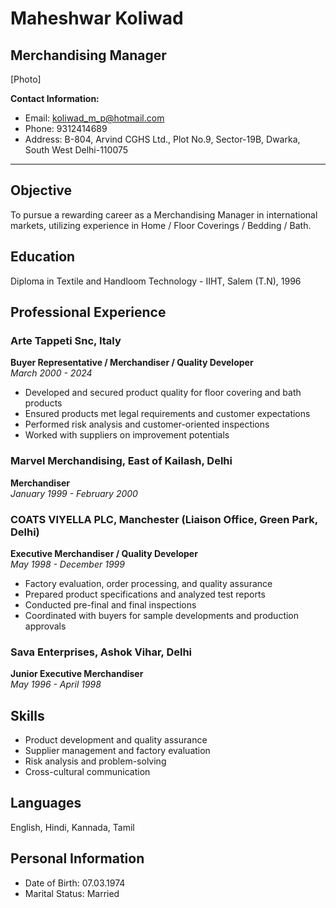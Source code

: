 # Maheshwar Koliwad
## Merchandising Manager

[Photo]

**Contact Information:**
- Email: koliwad_m_p@hotmail.com
- Phone: 9312414689
- Address: B-804, Arvind CGHS Ltd., Plot No.9, Sector-19B, Dwarka, South West Delhi-110075

---

## Objective
To pursue a rewarding career as a Merchandising Manager in international markets, utilizing experience in Home / Floor Coverings / Bedding / Bath.

## Education
Diploma in Textile and Handloom Technology - IIHT, Salem (T.N), 1996

## Professional Experience

### Arte Tappeti Snc, Italy
**Buyer Representative / Merchandiser / Quality Developer**  
*March 2000 - 2024*

- Developed and secured product quality for floor covering and bath products
- Ensured products met legal requirements and customer expectations
- Performed risk analysis and customer-oriented inspections
- Worked with suppliers on improvement potentials

### Marvel Merchandising, East of Kailash, Delhi
**Merchandiser**  
*January 1999 - February 2000*

### COATS VIYELLA PLC, Manchester (Liaison Office, Green Park, Delhi)
**Executive Merchandiser / Quality Developer**  
*May 1998 - December 1999*

- Factory evaluation, order processing, and quality assurance
- Prepared product specifications and analyzed test reports
- Conducted pre-final and final inspections
- Coordinated with buyers for sample developments and production approvals

### Sava Enterprises, Ashok Vihar, Delhi
**Junior Executive Merchandiser**  
*May 1996 - April 1998*

## Skills
- Product development and quality assurance
- Supplier management and factory evaluation
- Risk analysis and problem-solving
- Cross-cultural communication

## Languages
English, Hindi, Kannada, Tamil

## Personal Information
- Date of Birth: 07.03.1974
- Marital Status: Married
